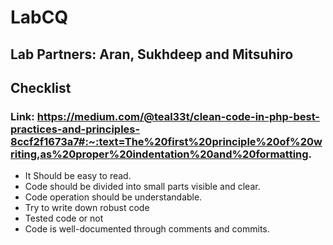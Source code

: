 # LabCQ
## Lab Partners: Aran, Sukhdeep and Mitsuhiro
## Checklist
### Link: https://medium.com/@teal33t/clean-code-in-php-best-practices-and-principles-8ccf2f1673a7#:~:text=The%20first%20principle%20of%20writing,as%20proper%20indentation%20and%20formatting.
- It Should be easy to read.
- Code should be divided into small parts visible and clear.
- Code operation should be understandable.
- Try to write down robust code
- Tested code or not
- Code is well-documented through comments and commits.

